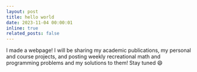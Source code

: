 ```yaml
---
layout: post
title: hello world
date: 2023-11-04 00:00:01
inline: true
related_posts: false
---
```


I made a webpage! I will be sharing my academic publications, my personal and course projects, and posting weekly recreational math and programming problems and my solutions to them! Stay tuned :smile:
